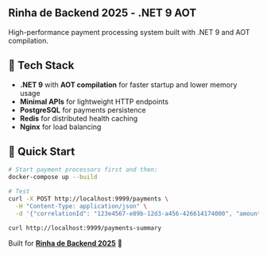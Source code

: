 ## Rinha de Backend 2025 - .NET 9 AOT

High-performance payment processing system built with .NET 9 and AOT compilation.

## 🔧 Tech Stack

- **.NET 9** with **AOT compilation** for faster startup and lower memory usage
- **Minimal APIs** for lightweight HTTP endpoints
- **PostgreSQL** for payments persistence
- **Redis** for distributed health caching
- **Nginx** for load balancing

## 🚀 Quick Start

```bash
# Start payment processors first and then:
docker-compose up --build

# Test
curl -X POST http://localhost:9999/payments \
  -H "Content-Type: application/json" \
  -d '{"correlationId": "123e4567-e89b-12d3-a456-426614174000", "amount": 19.9}'

curl http://localhost:9999/payments-summary
```

Built for **[Rinha de Backend 2025](https://github.com/zanfranceschi/rinha-de-backend-2025)** 🐔